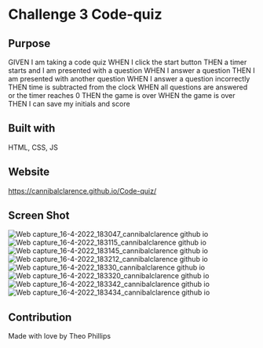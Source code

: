 # Challenge 3 Code-quiz

## Purpose
GIVEN I am taking a code quiz
WHEN I click the start button
THEN a timer starts and I am presented with a question
WHEN I answer a question
THEN I am presented with another question
WHEN I answer a question incorrectly
THEN time is subtracted from the clock
WHEN all questions are answered or the timer reaches 0
THEN the game is over
WHEN the game is over
THEN I can save my initials and score

## Built with
HTML, CSS, JS

## Website
https://cannibalclarence.github.io/Code-quiz/

## Screen Shot
![Web capture_16-4-2022_183047_cannibalclarence github io](https://user-images.githubusercontent.com/100390351/163696453-766801e8-4fb4-4ffd-a4f7-ce1274059c16.jpeg)
![Web capture_16-4-2022_183115_cannibalclarence github io](https://user-images.githubusercontent.com/100390351/163696460-45504c20-bff6-40da-9d17-a5e259f42c1d.jpeg)
![Web capture_16-4-2022_183145_cannibalclarence github io](https://user-images.githubusercontent.com/100390351/163696472-4e2630d1-4b8b-4cc5-bf37-11b074f2cba3.jpeg)
![Web capture_16-4-2022_183212_cannibalclarence github io](https://user-images.githubusercontent.com/100390351/163696485-795bf7f4-d57f-4e52-ae70-4953b868effa.jpeg)
![Web capture_16-4-2022_18330_cannibalclarence github io](https://user-images.githubusercontent.com/100390351/163696492-8d3de22a-a8a5-41db-aeb3-07f4ce91414a.jpeg)
![Web capture_16-4-2022_183320_cannibalclarence github io](https://user-images.githubusercontent.com/100390351/163696495-46485499-9b27-466f-8076-c23c42c6e217.jpeg)
![Web capture_16-4-2022_183342_cannibalclarence github io](https://user-images.githubusercontent.com/100390351/163696504-f5c73433-2a30-4f8e-8e38-dd4ed3ce4203.jpeg)
![Web capture_16-4-2022_183434_cannibalclarence github io](https://user-images.githubusercontent.com/100390351/163696517-846667b0-4ca3-40f6-8b62-263d1ab781aa.jpeg)


## Contribution
Made with love by Theo Phillips
